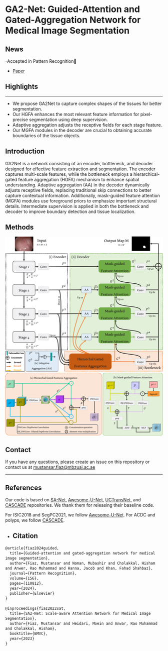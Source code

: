 # GA2-Net: Guided-Attention and Gated-Aggregation Network for Medical Image Segmentation

## News
-Accepted in Pattern Recognition🥳
- [Paper](https://www.sciencedirect.com/science/article/pii/S0031320324005636)

## Highlights
-----------------
- We propose GA2Net to capture complex shapes of the tissues for better segmentation.
- Our HGFA enhances the most relevant feature information for pixel-precise segmentation using deep supervision.
- Adaptive aggregation adjusts the receptive fields for each stage feature.
- Our MGFA modules in the decoder are crucial to obtaining accurate boundaries of the tissue objects.

Introduction
-----------------
GA2Net is a network consisting of an encoder, bottleneck, and decoder designed for effective feature extraction and segmentation. 
The encoder captures multi-scale features, while the bottleneck employs a hierarchical-gated feature aggregation (HGFA) mechanism to enhance spatial understanding. 
Adaptive aggregation (AA) in the decoder dynamically adjusts receptive fields, replacing traditional skip connections to better capture contextual information. 
Additionally, mask-guided feature attention (MGFA) modules use foreground priors to emphasize important structural details. 
Intermediate supervision is applied in both the bottleneck and decoder to improve boundary detection and tissue localization.

Methods
-----------------
<img width="1096" alt="image" src="https://github.com/mustansarfiaz/ga2net/blob/main/main_framework.jpg">
<img width="1096" alt="image" src="https://github.com/mustansarfiaz/ga2net/blob/main/HGFA_MGFA.jpg">

## Contact
If you have any questions, please create an issue on this repository or contact us at mustansar.fiaz@mbzuai.ac.ae

<hr />

## References
Our code is based on [SA-Net](https://github.com/mustansarfiaz/SA2-Net), [Awesome-U-Net](https://github.com/NITR098/Awesome-U-Net),  [UCTransNet](https://github.com/McGregorWwww/UCTransNet), and [CASCADE](https://github.com/SLDGroup/CASCADE/tree/main)   repositories. We thank them for releasing their baseline code.

For ISIC2018 and SegPC2021, we follow [Awesome-U-Net](https://github.com/NITR098/Awesome-U-Net).
For ACDC and polyps, we follow [CASCADE](https://github.com/SLDGroup/CASCADE/tree/main).



- ## Citation

```
@article{fiaz2024guided,
  title={Guided-attention and gated-aggregation network for medical image segmentation},
  author={Fiaz, Mustansar and Noman, Mubashir and Cholakkal, Hisham and Anwer, Rao Muhammad and Hanna, Jacob and Khan, Fahad Shahbaz},
  journal={Pattern Recognition},
  volume={156},
  pages={110812},
  year={2024},
  publisher={Elsevier}
}

@inproceedings{fiaz2022sat,
  title={SA2-Net: Scale-aware Attention Network for Medical Image Segmentation},
  author={Fiaz, Mustansar and Heidari, Moein and Anwar, Rao Muhammad and Cholakkal, Hisham},
  booktitle={BMVC},
  year={2023}
}

